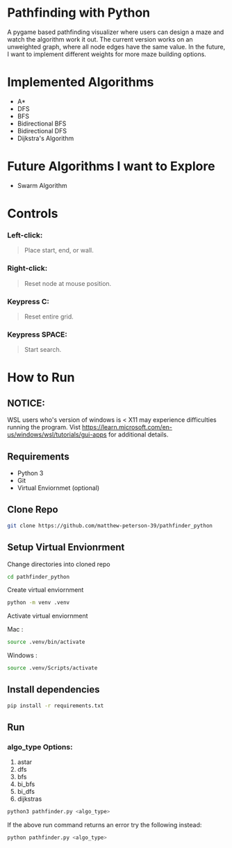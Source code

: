 # Pathfinding with Python
A pygame based pathfinding visualizer where users can design a maze and watch the algorithm work it out. The current version works on an unweighted graph, where all node edges have the same value. In the future, I want to implement different weights for more maze building options.

# Implemented Algorithms
- A*
- DFS
- BFS
- Bidirectional BFS
- Bidirectional DFS
- Dijkstra's Algorithm

# Future Algorithms I want to Explore
- Swarm Algorithm

# Controls
### Left-click: 
>Place start, end, or wall.
### Right-click: 
>Reset node at mouse position.

### Keypress C:
>Reset entire grid.
### Keypress SPACE:
>Start search.

# How to Run

## NOTICE:
WSL users who's version of windows is < X11 may experience difficulties running the program.
Vist https://learn.microsoft.com/en-us/windows/wsl/tutorials/gui-apps for additional details.

## Requirements
- Python 3
- Git
- Virtual Enviornmet (optional)

## Clone Repo
```bash
git clone https://github.com/matthew-peterson-39/pathfinder_python 
```

## Setup Virtual Envionrment

Change directories into cloned repo
```bash 
cd pathfinder_python
```

Create virtual enviornment
```bash 
python -m venv .venv
```

Activate virtual enviornment

Mac :
```bash
source .venv/bin/activate
```

Windows :
```bash
source .venv/Scripts/activate
```

## Install dependencies

```bash
pip install -r requirements.txt
```

## Run

### algo_type Options:

1. astar
2. dfs
3. bfs
4. bi_bfs
5. bi_dfs
6. dijkstras

```bash
python3 pathfinder.py <algo_type>
```

If the above run command returns an error try the following instead:
```bash
python pathfinder.py <algo_type>
```

